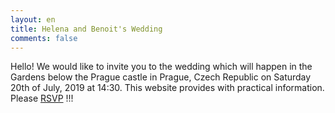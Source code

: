 ```yaml
---
layout: en
title: Helena and Benoit's Wedding
comments: false
---
```


Hello! We would like to invite you to the wedding which will happen in the Gardens below the Prague castle in Prague, Czech Republic on Saturday 20th of July, 2019 at 14:30. This website provides with practical information. Please <a href="https://helena-benoit.github.io//rsvp-en/" >RSVP</a> !!!



